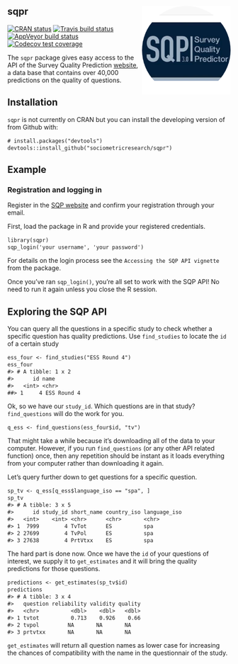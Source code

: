 sqpr <img src="man/figures/sqpr_logo.png" align="right" width="200" height="200" />
-----------------------------------------------------------------------------------

[![CRAN
status](https://www.r-pkg.org/badges/version/sqpr)](https://cran.r-project.org/package=sqpr)
[![Travis build
status](https://travis-ci.org/sociometricresearch/sqpr.svg?branch=master)](https://travis-ci.org/sociometricresearch/sqpr)
[![AppVeyor build
status](https://ci.appveyor.com/api/projects/status/github/sociometricresearch/sqpr?branch=master&svg=true)](https://ci.appveyor.com/project/cimentadaj/sqpr)
[![Codecov test
coverage](https://codecov.io/gh/sociometricresearch/sqpr/branch/master/graph/badge.svg)](https://codecov.io/gh/sociometricresearch/sqpr?branch=master)

The `sqpr` package gives easy access to the API of the Survey Quality
Prediction [website](http://sqp.upf.edu/), a data base that contains
over 40,000 predictions on the quality of questions.

Installation
------------

`sqpr` is not currently on CRAN but you can install the developing
version of from Github with:

    # install.packages("devtools")
    devtools::install_github("sociometricresearch/sqpr")

Example
-------

### Registration and logging in

Register in the [SQP website](http://sqp.upf.edu/accounts/register/) and
confirm your registration through your email.

First, load the package in R and provide your registered credentials.

    library(sqpr)
    sqp_login('your username', 'your password')

For details on the login process see the
`Accessing the SQP API vignette` from the package.

Once you’ve ran `sqp_login()`, you’re all set to work with the SQP API!
No need to run it again unless you close the R session.

Exploring the SQP API
---------------------

You can query all the questions in a specific study to check whether a
specific question has quality predictions. Use `find_studies` to locate
the `id` of a certain study

    ess_four <- find_studies("ESS Round 4")
    ess_four
    #> # A tibble: 1 x 2
    #>      id name       
    #>   <int> <chr>      
    ##> 1     4 ESS Round 4

Ok, so we have our `study_id`. Which questions are in that study?
`find_questions` will do the work for you.

    q_ess <- find_questions(ess_four$id, "tv")

That might take a while because it’s downloading all of the data to your
computer. However, if you run `find_questions` (or any other API related
function) once, then any repetition should be instant as it loads
everything from your computer rather than downloading it again.

Let’s query further down to get questions for a specific question.

    sp_tv <- q_ess[q_ess$language_iso == "spa", ]
    sp_tv
    #> # A tibble: 3 x 5
    #>      id study_id short_name country_iso language_iso
    #>   <int>    <int> <chr>      <chr>       <chr>       
    #> 1  7999        4 TvTot      ES          spa         
    #> 2 27699        4 TvPol      ES          spa         
    #> 3 27638        4 PrtVtxx    ES          spa

The hard part is done now. Once we have the `id` of your questions of
interest, we supply it to `get_estimates` and it will bring the quality
predictions for those questions.

    predictions <- get_estimates(sp_tv$id)
    predictions
    #> # A tibble: 3 x 4
    #>   question reliability validity quality
    #>   <chr>          <dbl>    <dbl>   <dbl>
    #> 1 tvtot          0.713    0.926    0.66
    #> 2 tvpol         NA       NA       NA   
    #> 3 prtvtxx       NA       NA       NA

`get_estimates` will return all question names as lower case for
increasing the chances of compatibility with the name in the
questionnair of the study.
